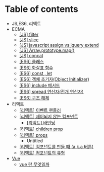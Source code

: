 # Table of contents

* JS,ES6, 리액트
* ECMA
  * [\[JS\] filter](ecma/js-filter.md)
  * [\[JS\] slice](ecma/js-slice.md)
  * [\[JS\] javascript assign vs jquery extend](ecma/js-javascript-assign-vs-jquery-extend.md)
  * [\[JS\] Array.prototype.map\(\)](ecma/js-array.prototype.map.md)
  * [\[JS\] concat](ecma/js-concat.md)
  * [\[ES6\] 클래스](ecma/es6.md)
  * [\[ES6\] 화살표 함수](ecma/es6-1.md)
  * [\[ES6\] const , let](ecma/es6-const-let.md)
  * [\[ES6\] 객체 초기자\(Object Initializer\)](ecma/es6-object-initializer.md)
  * [\[ES6\] include 메서드](ecma/es6-include.md)
  * [\[ES6\] spread 연산자\(전개 연산자\)](ecma/js-spread.md)
  * [\[ES6\] 구조 해체](ecma/es6-2.md)
* 리액트
  * [\[리액트\] 이벤트 핸들러](undefined-2/untitled.md)
  * [\[리액트\] 제어되지 않는 컴포넌트](undefined-2/untitled-1/README.md)
    * [\[리액트\] 바인딩](undefined-2/untitled-1/undefined.md)
  * [\[리액트\] children prop](undefined-2/untitled-2.md)
  * [\[리액트\] props](undefined-2/props/README.md)
    * Untitled
  * [\[리액트\] 컴포넌트를 만들 때 \(a.k.a 버튼\)](undefined-2/a.k.a.md)
  * [\[리액트\] 컴포넌트의 유형](undefined-2/undefined-1.md)
* [Vue](vue/README.md)
  * [vue 란 무엇일까](vue/undefined.md)

